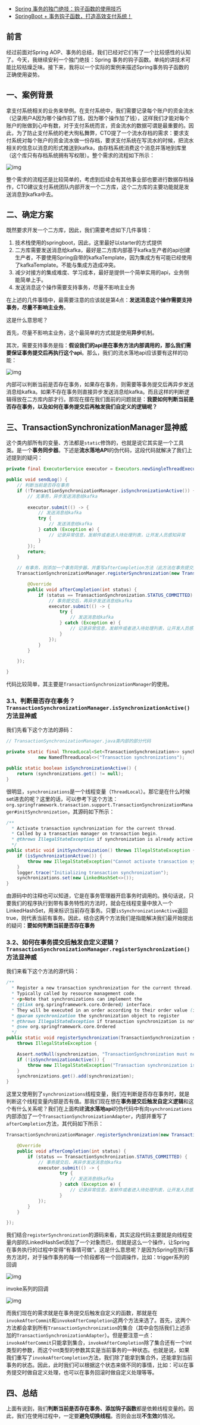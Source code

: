 - [Spring 事务的独门绝技：钩子函数的使用技巧](https://juejin.cn/post/6984574787511123999)
- [SpringBoot + 事务钩子函数，打造高效支付系统！](https://mp.weixin.qq.com/s/P6ZoQHtLP3IEwKQJlWzvtg)

## 前言

经过前面对Spring AOP、事务的总结，我们已经对它们有了一个比较感性的认知了。今天，我继续安利一个独门绝技：Spring 事务的钩子函数。单纯的讲技术可能比较枯燥乏味。接下来，我将以一个实际的案例来描述Spring事务钩子函数的正确使用姿势。

## 一、案例背景

拿支付系统相关的业务来举例。在支付系统中，我们需要记录每个账户的资金流水（记录用户A因为哪个操作扣了钱，因为哪个操作加了钱），这样我们才能对每个账户的账做到心中有数，对于支付系统而言，资金流水的数据可谓是最重要的。因此，为了防止支付系统的老大徇私舞弊，CTO提了一个流水存档的需求：要求支付系统对每个账户的资金流水做一份存档，要求支付系统在写流水的时候，把流水相关的信息以消息的形式推送到kafka，由存档系统消费这个消息并落地到库里（这个库只有存档系统拥有写权限）。整个需求的流程如下所示：

![img](./img/32/32-1.awebp)

整个需求的流程还是比较简单的，考虑到后续会有其他事业部也要进行数据存档操作，CTO建议支付系统团队内部开发一个二方库，这个二方库的主要功能就是发送消息到kafka中去。


## 二、确定方案

既然要求开发一个二方库，因此，我们需要考虑如下几件事情：

1. 技术栈使用的springboot，因此，这里最好以starter的方式提供
2. 二方库需要发送消息给kafka，最好是二方库内部基于kafka生产者的api创建生产者，不要使用Spring自带的kafkaTemplate，因为集成方有可能已经使用了kafkaTemplate。不能与集成方造成冲突。
3. 减少对接方的集成难度、学习成本，最好是提供一个简单实用的api，业务侧能简单上手。
4. 发送消息这个操作需要支持事务，尽量不影响主业务

在上述的几件事情中，最需要注意的应该就是第4点：**发送消息这个操作需要支持事务，尽量不影响主业务**。

这是什么意思呢？

首先，尽量不影响主业务，这个最简单的方式就是使用**异步**机制。

其次，需要支持事务是指：**假设我们的api是在事务方法内部调用的，那么我们需要保证事务提交后再执行这个api**。那么，我们的流水落地api应该要有这样的功能：

![img](./img/32/32-2.awebp)

内部可以判断当前是否存在事务，如果存在事务，则需要等事务提交后再异步发送消息给kafka。如果不存在事务则直接异步发送消息给kafka。而且这样的判断逻辑得放在二方库内部才行。那现在摆在我们面前的问题就是：**我要如何判断当前是否存在事务，以及如何在事务提交后再触发我们自定义的逻辑呢？**

## 三、TransactionSynchronizationManager显神威

这个类内部所有的变量、方法都是`static`修饰的，也就是说它其实是一个工具类。是一个**事务同步器**。下述是**流水落地API**的伪代码，这段代码就解决了我们上述提到的疑问：

```java
private final ExecutorService executor = Executors.newSingleThreadExecutor();

public void sendLog() {
    // 判断当前是否存在事务
    if (!TransactionSynchronizationManager.isSynchronizationActive()) {
        // 无事务，异步发送消息给kafka
        
        executor.submit(() -> {
            // 发送消息给kafka
            try {
                // 发送消息给kafka
            } catch (Exception e) {
                // 记录异常信息，发邮件或者进入待处理列表，让开发人员感知异常
            }
        });
        return;
    }

    // 有事务，则添加一个事务同步器，并重写afterCompletion方法（此方法在事务提交后会做回调）
    TransactionSynchronizationManager.registerSynchronization(new TransactionSynchronizationAdapter() {

        @Override
        public void afterCompletion(int status) {
            if (status == TransactionSynchronization.STATUS_COMMITTED) {
                // 事务提交后，再异步发送消息给kafka
                executor.submit(() -> {
                    try {
	                    // 发送消息给kafka
                    } catch (Exception e) {
    	                // 记录异常信息，发邮件或者进入待处理列表，让开发人员感知异常
                    }
                });
            }
        }

    });

}
```

代码比较简单，其主要是`TransactionSynchronizationManager`的使用。

### 3.1、判断是否存在事务？`TransactionSynchronizationManager.isSynchronizationActive()` 方法显神威

我们先看下这个方法的源码：

```java
// TransactionSynchronizationManager.java类内部的部分代码

private static final ThreadLocal<Set<TransactionSynchronization>> synchronizations =
			new NamedThreadLocal<>("Transaction synchronizations");

public static boolean isSynchronizationActive() {
    return (synchronizations.get() != null);
}
```

很明显，`synchronizations`是一个线程变量（`ThreadLocal`）。那它是在什么时候set进去的呢？这里的话，可以参考下这个方法：`org.springframework.transaction.support.TransactionSynchronizationManager#initSynchronization`，其源码如下所示：

```java
/**
  * Activate transaction synchronization for the current thread.
  * Called by a transaction manager on transaction begin.
  * @throws IllegalStateException if synchronization is already active
  */
public static void initSynchronization() throws IllegalStateException {
    if (isSynchronizationActive()) {
        throw new IllegalStateException("Cannot activate transaction synchronization - already active");
    }
    logger.trace("Initializing transaction synchronization");
    synchronizations.set(new LinkedHashSet<>());
}
```

由源码中的注释也可以知道，它是在事务管理器开启事务时调用的。换句话说，只要我们的程序执行到带有事务特性的方法时，就会在线程变量中放入一个LinkedHashSet，用来标识当前存在事务。只要`isSynchronizationActive`返回true，则代表当前有事务。因此，结合这两个方法我们是指能解决我们最开始提出的疑问：**要如何判断当前是否存在事务**

### 3.2、如何在事务提交后触发自定义逻辑？`TransactionSynchronizationManager.registerSynchronization()`方法显神威

我们来看下这个方法的源代码：

```java
/**
  * Register a new transaction synchronization for the current thread.
  * Typically called by resource management code.
  * <p>Note that synchronizations can implement the
  * {@link org.springframework.core.Ordered} interface.
  * They will be executed in an order according to their order value (if any).
  * @param synchronization the synchronization object to register
  * @throws IllegalStateException if transaction synchronization is not active
  * @see org.springframework.core.Ordered
  */
public static void registerSynchronization(TransactionSynchronization synchronization)
    throws IllegalStateException {

    Assert.notNull(synchronization, "TransactionSynchronization must not be null");
    if (!isSynchronizationActive()) {
        throw new IllegalStateException("Transaction synchronization is not active");
    }
    synchronizations.get().add(synchronization);
}
```

这里又使用到了`synchronizations`线程变量，我们在判断是否存在事务时，就是判断这个线程变量内部是否有值。那我们现在想在**事务提交后触发自定义逻辑**和这个有什么关系呢？我们在上面构建**流水落地api**的伪代码中有向`synchronizations`内部添加了一个`TransactionSynchronizationAdapter`，内部并重写了`afterCompletion`方法，其代码如下所示：

```java
TransactionSynchronizationManager.registerSynchronization(new TransactionSynchronizationAdapter() {

    @Override
    public void afterCompletion(int status) {
        if (status == TransactionSynchronization.STATUS_COMMITTED) {
            // 事务提交后，再异步发送消息给kafka
            executor.submit(() -> {
                    try {
	                    // 发送消息给kafka
                    } catch (Exception e) {
    	                // 记录异常信息，发邮件或者进入待处理列表，让开发人员感知异常
                    }
            });
        }
    }

});
```

我们结合`registerSynchronization`的源码来看，其实这段代码主要就是向线程变量内部的LinkedHashSet添加了一个对象而已，但就是这么一个操作，让Spring在事务执行的过程中变得“有事情可做”。这是什么意思呢？是因为Spring在执行事务方法时，对于操作事务的每一个阶段都有一个回调操作，比如：trigger系列的回调

![img](./img/32/32-3.awebp)

invoke系列的回调

![img](./img/32/32-4.awebp)

而我们现在的需求就是在事务提交后触发自定义的函数，那就是在`invokeAfterCommit`和`invokeAfterCompletion`这两个方法来选了。首先，这两个方法都会拿到所有`TransactionSynchronization`的集合（其中会包括我们上述添加的`TransactionSynchronizationAdapter`）。但是要注意一点：`invokeAfterCommit`只能拿到集合，`invokeAfterCompletion`除了集合还有一个int类型的参数，而这个int类型的参数其实是当前事务的一种状态。也就是说，如果我们重写了`invokeAfterCompletion`方法，我们除了能拿到集合外，还能拿到当前事务的状态。因此，此时我们可以根据这个状态来做不同的事情，比如：可以在事务提交时做自定义处理，也可以在事务回滚时做自定义处理等等。


## 四、总结

上面有说到，我们**判断当前是否存在事务、添加钩子函数**都是依赖线程变量的。因此，我们在使用过程中，一定要**避免切换线程**。否则会出现**不生效**的情况。

